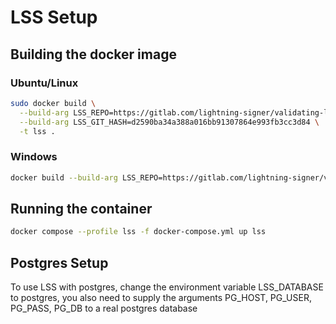 # LSS Setup

## Building the docker image

### Ubuntu/Linux
```bash
sudo docker build \
  --build-arg LSS_REPO=https://gitlab.com/lightning-signer/validating-lightning-signer.git \
  --build-arg LSS_GIT_HASH=d2590ba34a388a016bb91307864e993fb3cc3d84 \
  -t lss .
```

### Windows
```bash
docker build --build-arg LSS_REPO=https://gitlab.com/lightning-signer/validating-lightning-signer.git --build-arg LSS_GIT_HASH=d2590ba34a388a016bb91307864e993fb3cc3d84 -t lss .
```

## Running the container
```bash
docker compose --profile lss -f docker-compose.yml up lss
```

## Postgres Setup
To use LSS with postgres, change the environment variable LSS_DATABASE to postgres, you also need to supply the arguments PG_HOST, PG_USER, PG_PASS, PG_DB to a real postgres database
